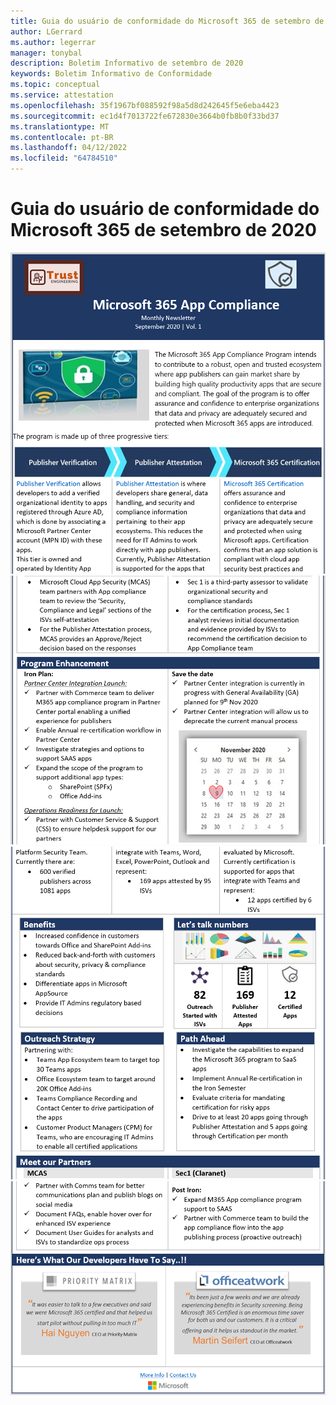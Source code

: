 ```yaml
---
title: Guia do usuário de conformidade do Microsoft 365 de setembro de 2020
author: LGerrard
ms.author: legerrar
manager: tonybal
description: Boletim Informativo de setembro de 2020
keywords: Boletim Informativo de Conformidade
ms.topic: conceptual
ms.service: attestation
ms.openlocfilehash: 35f1967bf088592f98a5d8d242645f5e6eba4423
ms.sourcegitcommit: ec1d4f7013722fe672830e3664b0fb8b0f33bd37
ms.translationtype: MT
ms.contentlocale: pt-BR
ms.lasthandoff: 04/12/2022
ms.locfileid: "64784510"
---
```

# <a name="september-2020-microsoft-365-app-compliance-user-guide"></a>Guia do usuário de conformidade do Microsoft 365 de setembro de 2020


![Texto TextAlt](../media/Sept_SS1.PNG)
![ textAlt alt](../media/Sept_SS3.PNG)
![](../media/Sept_SS2.PNG)
![](../media/Sept_SS4.PNG)
